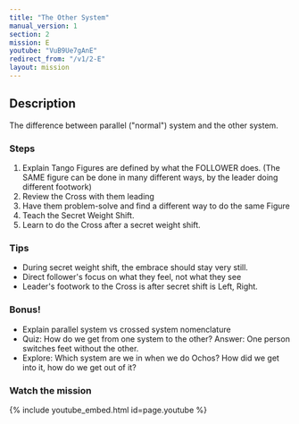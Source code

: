 ```yaml
---
title: "The Other System"
manual_version: 1
section: 2
mission: E
youtube: "VuB9Ue7gAnE"
redirect_from: "/v1/2-E"
layout: mission
---
```




## Description

The difference between parallel ("normal") system and the other system.

### Steps

1. Explain Tango Figures are defined by what the FOLLOWER does. (The SAME figure can be done in many different ways, by the leader doing different footwork)
2. Review the Cross with them leading
3. Have them problem-solve and find a different way to do the same Figure
4. Teach the Secret Weight Shift.
5. Learn to do the Cross after a secret weight shift.

### Tips

* During secret weight shift, the embrace should stay very still. 
* Direct follower's focus on what they feel, not what they see
* Leader's footwork to the Cross is after secret shift is Left, Right. 

### Bonus! 

* Explain parallel system vs crossed system nomenclature
* Quiz: How do we get from one system to the other? Answer: One person switches feet without the other. 
* Explore: Which system are we in when we do Ochos? How did we get into it, how do we get out of it? 

### Watch the mission

{% include youtube_embed.html id=page.youtube %}


